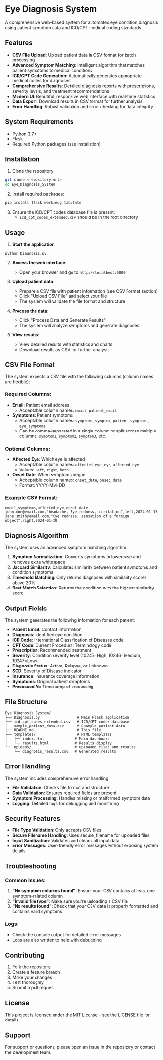 # Eye Diagnosis System

A comprehensive web-based system for automated eye condition diagnosis using patient symptom data and ICD/CPT medical coding standards.

## Features

- **CSV File Upload**: Upload patient data in CSV format for batch processing
- **Advanced Symptom Matching**: Intelligent algorithm that matches patient symptoms to medical conditions
- **ICD/CPT Code Generation**: Automatically generates appropriate medical codes for diagnoses
- **Comprehensive Results**: Detailed diagnosis reports with prescriptions, severity levels, and treatment recommendations
- **Modern UI**: Beautiful, responsive web interface with real-time statistics
- **Data Export**: Download results in CSV format for further analysis
- **Error Handling**: Robust validation and error checking for data integrity

## System Requirements

- Python 3.7+
- Flask
- Required Python packages (see installation)

## Installation

1. Clone the repository:
```bash
git clone <repository-url>
cd Eye_Diagnosis_System
```

2. Install required packages:
```bash
pip install flask werkzeug tabulate
```

3. Ensure the ICD/CPT codes database file is present:
   - `icd_cpt_codes_extended.csv` should be in the root directory

## Usage

1. **Start the application**:
```bash
python Diagnosis.py
```

2. **Access the web interface**:
   - Open your browser and go to `http://localhost:5000`

3. **Upload patient data**:
   - Prepare a CSV file with patient information (see CSV Format section)
   - Click "Upload CSV File" and select your file
   - The system will validate the file format and structure

4. **Process the data**:
   - Click "Process Data and Generate Results"
   - The system will analyze symptoms and generate diagnoses

5. **View results**:
   - View detailed results with statistics and charts
   - Download results as CSV for further analysis

## CSV File Format

The system expects a CSV file with the following columns (column names are flexible):

### Required Columns:
- **Email**: Patient email address
  - Acceptable column names: `email`, `patient_email`
- **Symptoms**: Patient symptoms
  - Acceptable column names: `symptoms`, `symptom`, `patient_symptoms`, `eye_symptoms`
  - Can be comma-separated in a single column or split across multiple columns: `symptom1`, `symptom2`, `symptom3`, etc.

### Optional Columns:
- **Affected Eye**: Which eye is affected
  - Acceptable column names: `affected_eye`, `eye`, `affected-eye`
  - Values: `left`, `right`, `both`
- **Onset Date**: When symptoms began
  - Acceptable column names: `onset_date`, `onset`, `date`
  - Format: YYYY-MM-DD

### Example CSV Format:
```csv
email,symptoms,affected_eye,onset_date
john.doe@email.com,"headache, Eye redness, irritation",left,2024-01-15
jane.smith@email.com,"Eye redness, sensation of a foreign object",right,2024-01-20
```

## Diagnosis Algorithm

The system uses an advanced symptom matching algorithm:

1. **Symptom Normalization**: Converts symptoms to lowercase and removes extra whitespace
2. **Jaccard Similarity**: Calculates similarity between patient symptoms and condition symptoms
3. **Threshold Matching**: Only returns diagnoses with similarity scores above 20%
4. **Best Match Selection**: Returns the condition with the highest similarity score

## Output Fields

The system generates the following information for each patient:

- **Patient Email**: Contact information
- **Diagnosis**: Identified eye condition
- **ICD Code**: International Classification of Diseases code
- **CPT Code**: Current Procedural Terminology code
- **Prescription**: Recommended treatment
- **Severity**: Condition severity level (10245=High, 10246=Medium, 10247=Low)
- **Diagnosis Status**: Active, Relapse, or Unknown
- **SOD**: Severity of Disease indicator
- **Insurance**: Insurance coverage information
- **Symptoms**: Original patient symptoms
- **Processed At**: Timestamp of processing

## File Structure

```
Eye_Diagnosis_System/
├── Diagnosis.py                 # Main Flask application
├── icd_cpt_codes_extended.csv   # ICD/CPT codes database
├── sample_patient_data.csv      # Example patient data
├── README.md                    # This file
├── templates/                   # HTML templates
│   ├── index.html              # Main dashboard
│   └── results.html            # Results display
└── uploads/                    # Uploaded files and results
    └── diagnosis_results.csv   # Generated results
```

## Error Handling

The system includes comprehensive error handling:

- **File Validation**: Checks file format and structure
- **Data Validation**: Ensures required fields are present
- **Symptom Processing**: Handles missing or malformed symptom data
- **Logging**: Detailed logs for debugging and monitoring

## Security Features

- **File Type Validation**: Only accepts CSV files
- **Secure Filename Handling**: Uses secure_filename for uploaded files
- **Input Sanitization**: Validates and cleans all input data
- **Error Messages**: User-friendly error messages without exposing system details

## Troubleshooting

### Common Issues:

1. **"No symptom columns found"**: Ensure your CSV contains at least one symptom-related column
2. **"Invalid file type"**: Make sure you're uploading a CSV file
3. **"No results found"**: Check that your CSV data is properly formatted and contains valid symptoms

### Logs:
- Check the console output for detailed error messages
- Logs are also written to help with debugging

## Contributing

1. Fork the repository
2. Create a feature branch
3. Make your changes
4. Test thoroughly
5. Submit a pull request

## License

This project is licensed under the MIT License - see the LICENSE file for details.

## Support

For support or questions, please open an issue in the repository or contact the development team.
